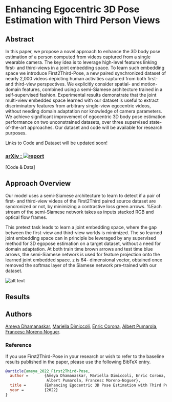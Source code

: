 # Enhancing Egocentric 3D Pose Estimation with Third Person Views

## Abstract
In this paper, we propose a novel approach to enhance the 3D body pose estimation of a person computed from videos captured from a single wearable camera. The key idea is to leverage high-level features linking first- and third-views in a joint embedding space. To learn such embedding space we introduce First2Third-Pose, a new paired synchronized dataset of nearly 2,000 videos depicting human activities captured from both first- and third-view perspectives. We explicitly consider spatial- and motion-domain features, combined using a semi-Siamese architecture trained in a self-supervised fashion. Experimental results demonstrate that the joint multi-view embedded space learned with our dataset is useful to extract discriminatory features from arbitrary single-view egocentric videos, without needing domain adaptation nor knowledge of camera parameters. We achieve significant improvement of egocentric 3D body pose estimation performance on two unconstrained datasets, over three supervised state-of-the-art approaches. Our dataset and code will be available for research purposes.

Links to Code and Dataset will be updated soon!
### [arXiv : ](https://arxiv.org/abs/2201.02017#) [![report](https://img.shields.io/badge/arXiv-2201.02017-b31b1b.svg)](https://arxiv.org/abs/2201.02017#)
[Code & Data]

## Approach Overview
Our model uses a semi-Siamese architecture to learn to detect if a pair of first- and third-view videos of the First2Third paired source dataset are syncronized or not, by minimizing a contrastive loss green arrows. %Each stream of the semi-Siamese network takes as inputs stacked RGB and optical flow frames.  

This pretext task leads to learn a joint embedding space, where the gap between the first-view and third-view worlds is minimized. The so learned joint embedding space can in principle be leveraged by any supervised method for 3D egopose estimation on a target dataset, without a need for domain adaptation. At both train time brown arrows and test time blue arrows, the semi-Siamese network is used for feature projection onto the learned joint embedded space. z is 64-
dimensional vector, obtained once removed the softmax layer of the Siamese network pre-trained with our dataset.

![alt text](https://github.com/nudlesoup/First2Third/blob/main/SelfSupervisedModel1.1.png?raw=true)

## Results

## Authors
[Ameya Dhamanaskar](https://nudlesoup.github.io/), [Mariella Dimiccoli](https://www.iri.upc.edu/people/mdimiccoli/), [Enric Corona](https://www.iri.upc.edu/people/ecorona/), [Albert Pumarola](https://www.albertpumarola.com/), [Francesc Moreno Noguer](http://www.iri.upc.edu/people/fmoreno/).

### Reference
If you use First2Third-Pose in your research or wish to refer to the baseline results published in the paper, please use the following BibTeX entry.

```BibTeX
@article{ameya_2022_First2Third-Pose,
  author =       {Ameya Dhamanaskar, Mariella Dimiccoli, Enric Corona, 
                  Albert Pumarola, Francesc Moreno-Noguer},
  title =        {Enhancing Egocentric 3D Pose Estimation with Third Person Views},
  year =         {2022}
}
```
